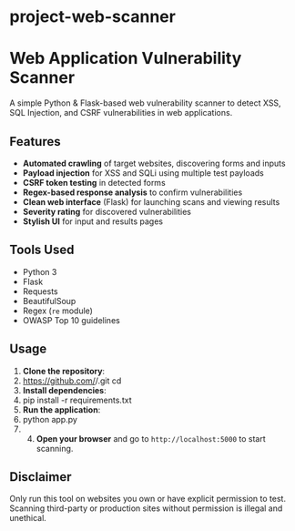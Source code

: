 # project-web-scanner
# Web Application Vulnerability Scanner

A simple Python & Flask-based web vulnerability scanner to detect XSS, SQL Injection, and CSRF vulnerabilities in web applications.

## Features

- **Automated crawling** of target websites, discovering forms and inputs
- **Payload injection** for XSS and SQLi using multiple test payloads
- **CSRF token testing** in detected forms
- **Regex-based response analysis** to confirm vulnerabilities
- **Clean web interface** (Flask) for launching scans and viewing results
- **Severity rating** for discovered vulnerabilities
- **Stylish UI** for input and results pages

## Tools Used

- Python 3
- Flask
- Requests
- BeautifulSoup
- Regex (`re` module)
- OWASP Top 10 guidelines

## Usage

1. **Clone the repository**:
2.  https://github.com/<Abhinav0114>/<project-web-scanner>.git
cd <project-web-scanner>
2. **Install dependencies**:
3. pip install -r requirements.txt
4. **Run the application**:
5. python app.py
6. 4. **Open your browser** and go to `http://localhost:5000` to start scanning.

## Disclaimer
Only run this tool on websites you own or have explicit permission to test. Scanning third-party or production sites without permission is illegal and unethical.







